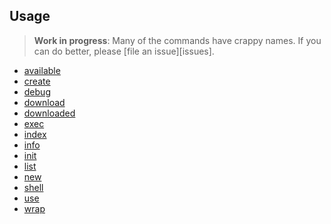 ## Usage

> **Work in progress**: Many of the commands have crappy names.
> If you can do better, please [file an issue][issues].

* [available](available-command.md)
* [create](create-command.md)
* [debug](debug-command.md)
* [download](download-command.md)
* [downloaded](downloaded-command.md)
* [exec](exec-command.md)
* [index](index.md)
* [info](info-command.md)
* [init](init-command.md)
* [list](list-command.md)
* [new](new-command.md)
* [shell](shell-command.md)
* [use](use-command.md)
* [wrap](wrap-command.md)
